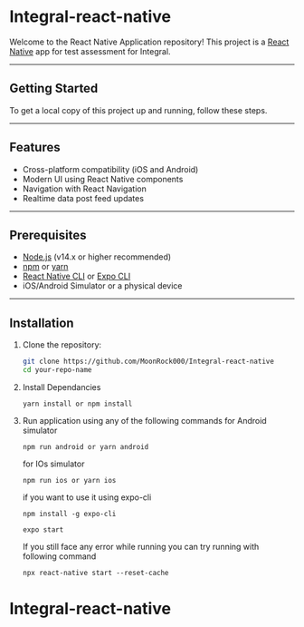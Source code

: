 # **Integral-react-native**

Welcome to the React Native Application repository! This project is a [React Native](https://reactnative.dev/) app for test assessment for Integral.

---

## **Getting Started**

To get a local copy of this project up and running, follow these steps.

---

## **Features**

- Cross-platform compatibility (iOS and Android)
- Modern UI using React Native components
- Navigation with React Navigation
- Realtime data post feed updates

---

## **Prerequisites**

- [Node.js](https://nodejs.org/) (v14.x or higher recommended)
- [npm](https://www.npmjs.com/) or [yarn](https://yarnpkg.com/)
- [React Native CLI](https://reactnative.dev/docs/environment-setup) or [Expo CLI](https://expo.dev/)
- iOS/Android Simulator or a physical device

---

## **Installation**

1. Clone the repository:

   ```bash
   git clone https://github.com/MoonRock000/Integral-react-native
   cd your-repo-name

   ```

2. Install Dependancies

   ```
   yarn install or npm install
   ```

3. Run application using any of the following commands
   for Android simulator

   ```
   npm run android or yarn android
   ```

   for IOs simulator

   ```
   npm run ios or yarn ios
   ```

   if you want to use it using expo-cli

   ```
   npm install -g expo-cli
   ```

   ```
   expo start
   ```

   If you still face any error while running you can try running with following command

   ```
   npx react-native start --reset-cache
   ```

# Integral-react-native
